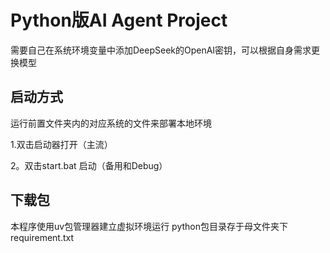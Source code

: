 # Python版AI Agent Project
需要自己在系统环境变量中添加DeepSeek的OpenAI密钥，可以根据自身需求更换模型

## 启动方式
运行前置文件夹内的对应系统的文件来部署本地环境

1.双击启动器打开（主流）

2。双击start.bat 启动（备用和Debug）

## 下载包
本程序使用uv包管理器建立虚拟环境运行
python包目录存于母文件夹下requirement.txt